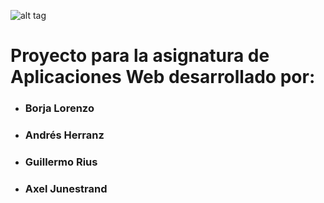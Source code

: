 ![alt tag](https://github.com/AxelJunes/Pachanga/blob/master/assets/img/logos/Logo-naranja.png)

# Proyecto para la asignatura de Aplicaciones Web desarrollado por: #
* ### Borja Lorenzo ###
* ### Andrés Herranz ###
* ### Guillermo Rius ###
* ### Axel Junestrand ###
